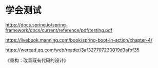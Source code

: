 # 学会测试

https://docs.spring.io/spring-framework/docs/current/reference/pdf/testing.pdf

https://livebook.manning.com/book/spring-boot-in-action/chapter-4/

https://weread.qq.com/web/reader/3af327707230019d3afbf35

《重构：改善既有代码的设计》

